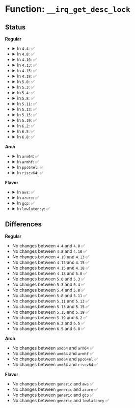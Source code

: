 # Function: <code>__irq_get_desc_lock</code>

## Status
<b>Regular</b>
<ul>
<li>
<details>
<summary>In <code>4.4</code>: ✅</summary>

```c
struct irq_desc *__irq_get_desc_lock(unsigned int irq, long unsigned int *flags, bool bus, unsigned int check);
```

**Collision:** Unique Global

**Inline:** No

**Transformation:** False

**Instances:**

```
In kernel/irq/irqdesc.c (ffffffff810da330)
Location: kernel/irq/irqdesc.c:538
Inline: False
Direct callers:
  - kernel/irq/manage.c:irq_set_vcpu_affinity
  - kernel/irq/manage.c:irq_get_irqchip_state
  - kernel/irq/manage.c:irq_set_irqchip_state
  - kernel/irq/manage.c:__disable_irq_nosync
  - kernel/irq/manage.c:irq_set_irq_wake
  - kernel/irq/manage.c:disable_percpu_irq
  - kernel/irq/manage.c:irq_set_affinity_hint
  - kernel/irq/manage.c:enable_irq
  - kernel/irq/manage.c:can_request_irq
  - kernel/irq/manage.c:enable_percpu_irq
  - kernel/irq/chip.c:irq_set_chip
  - kernel/irq/chip.c:irq_set_handler_data
  - kernel/irq/chip.c:irq_set_chip_data
  - kernel/irq/chip.c:irq_modify_status
  - kernel/irq/chip.c:irq_set_irq_type
  - kernel/irq/chip.c:irq_set_msi_desc_off
  - kernel/irq/chip.c:__irq_set_handler
  - kernel/irq/chip.c:irq_set_chained_handler_and_data
```
**Symbols:**

```
ffffffff810da330-ffffffff810da3b7: __irq_get_desc_lock (STB_GLOBAL)
```
</details>
</li>
<li>
<details>
<summary>In <code>4.8</code>: ✅</summary>

```c
struct irq_desc *__irq_get_desc_lock(unsigned int irq, long unsigned int *flags, bool bus, unsigned int check);
```

**Collision:** Unique Global

**Inline:** No

**Transformation:** False

**Instances:**

```
In kernel/irq/irqdesc.c (ffffffff810df830)
Location: kernel/irq/irqdesc.c:599
Inline: False
Direct callers:
  - kernel/irq/manage.c:irq_set_irqchip_state
  - kernel/irq/manage.c:irq_get_irqchip_state
  - kernel/irq/manage.c:disable_percpu_irq
  - kernel/irq/manage.c:irq_percpu_is_enabled
  - kernel/irq/manage.c:enable_percpu_irq
  - kernel/irq/manage.c:can_request_irq
  - kernel/irq/manage.c:irq_set_irq_wake
  - kernel/irq/manage.c:enable_irq
  - kernel/irq/manage.c:__disable_irq_nosync
  - kernel/irq/manage.c:irq_set_vcpu_affinity
  - kernel/irq/manage.c:irq_set_affinity_hint
  - kernel/irq/chip.c:irq_modify_status
  - kernel/irq/chip.c:irq_set_chained_handler_and_data
  - kernel/irq/chip.c:__irq_set_handler
  - kernel/irq/chip.c:irq_set_chip_data
  - kernel/irq/chip.c:irq_set_msi_desc_off
  - kernel/irq/chip.c:irq_set_handler_data
  - kernel/irq/chip.c:irq_set_irq_type
  - kernel/irq/chip.c:irq_set_chip
```
**Symbols:**

```
ffffffff810df830-ffffffff810df8b7: __irq_get_desc_lock (STB_GLOBAL)
```
</details>
</li>
<li>
<details>
<summary>In <code>4.10</code>: ✅</summary>

```c
struct irq_desc *__irq_get_desc_lock(unsigned int irq, long unsigned int *flags, bool bus, unsigned int check);
```

**Collision:** Unique Global

**Inline:** No

**Transformation:** False

**Instances:**

```
In kernel/irq/irqdesc.c (ffffffff810e6110)
Location: kernel/irq/irqdesc.c:787
Inline: False
Direct callers:
  - kernel/irq/manage.c:irq_set_irqchip_state
  - kernel/irq/manage.c:irq_get_irqchip_state
  - kernel/irq/manage.c:disable_percpu_irq
  - kernel/irq/manage.c:irq_percpu_is_enabled
  - kernel/irq/manage.c:enable_percpu_irq
  - kernel/irq/manage.c:can_request_irq
  - kernel/irq/manage.c:irq_set_irq_wake
  - kernel/irq/manage.c:enable_irq
  - kernel/irq/manage.c:__disable_irq_nosync
  - kernel/irq/manage.c:irq_set_vcpu_affinity
  - kernel/irq/manage.c:irq_set_affinity_hint
  - kernel/irq/chip.c:irq_modify_status
  - kernel/irq/chip.c:irq_set_chained_handler_and_data
  - kernel/irq/chip.c:__irq_set_handler
  - kernel/irq/chip.c:irq_set_chip_data
  - kernel/irq/chip.c:irq_set_msi_desc_off
  - kernel/irq/chip.c:irq_set_handler_data
  - kernel/irq/chip.c:irq_set_irq_type
  - kernel/irq/chip.c:irq_set_chip
```
**Symbols:**

```
ffffffff810e6110-ffffffff810e6191: __irq_get_desc_lock (STB_GLOBAL)
```
</details>
</li>
<li>
<details>
<summary>In <code>4.13</code>: ✅</summary>

```c
struct irq_desc *__irq_get_desc_lock(unsigned int irq, long unsigned int *flags, bool bus, unsigned int check);
```

**Collision:** Unique Global

**Inline:** No

**Transformation:** False

**Instances:**

```
In kernel/irq/irqdesc.c (ffffffff810e5760)
Location: kernel/irq/irqdesc.c:804
Inline: False
Direct callers:
  - kernel/irq/manage.c:irq_set_irqchip_state
  - kernel/irq/manage.c:irq_get_irqchip_state
  - kernel/irq/manage.c:disable_percpu_irq
  - kernel/irq/manage.c:irq_percpu_is_enabled
  - kernel/irq/manage.c:enable_percpu_irq
  - kernel/irq/manage.c:can_request_irq
  - kernel/irq/manage.c:irq_set_irq_wake
  - kernel/irq/manage.c:enable_irq
  - kernel/irq/manage.c:__disable_irq_nosync
  - kernel/irq/manage.c:irq_set_vcpu_affinity
  - kernel/irq/manage.c:irq_set_affinity_hint
  - kernel/irq/chip.c:irq_modify_status
  - kernel/irq/chip.c:irq_set_chained_handler_and_data
  - kernel/irq/chip.c:__irq_set_handler
  - kernel/irq/chip.c:irq_set_chip_data
  - kernel/irq/chip.c:irq_set_msi_desc_off
  - kernel/irq/chip.c:irq_set_handler_data
  - kernel/irq/chip.c:irq_set_irq_type
  - kernel/irq/chip.c:irq_set_chip
```
**Symbols:**

```
ffffffff810e5760-ffffffff810e57e5: __irq_get_desc_lock (STB_GLOBAL)
```
</details>
</li>
<li>
<details>
<summary>In <code>4.15</code>: ✅</summary>

```c
struct irq_desc *__irq_get_desc_lock(unsigned int irq, long unsigned int *flags, bool bus, unsigned int check);
```

**Collision:** Unique Global

**Inline:** No

**Transformation:** False

**Instances:**

```
In kernel/irq/irqdesc.c (ffffffff810eda20)
Location: kernel/irq/irqdesc.c:793
Inline: False
Direct callers:
  - kernel/irq/manage.c:irq_set_irqchip_state
  - kernel/irq/manage.c:irq_get_irqchip_state
  - kernel/irq/manage.c:disable_percpu_irq
  - kernel/irq/manage.c:irq_percpu_is_enabled
  - kernel/irq/manage.c:enable_percpu_irq
  - kernel/irq/manage.c:can_request_irq
  - kernel/irq/manage.c:irq_set_irq_wake
  - kernel/irq/manage.c:enable_irq
  - kernel/irq/manage.c:__disable_irq_nosync
  - kernel/irq/manage.c:irq_set_vcpu_affinity
  - kernel/irq/manage.c:irq_set_affinity_hint
  - kernel/irq/chip.c:irq_modify_status
  - kernel/irq/chip.c:irq_set_chained_handler_and_data
  - kernel/irq/chip.c:__irq_set_handler
  - kernel/irq/chip.c:irq_set_chip_data
  - kernel/irq/chip.c:irq_set_msi_desc_off
  - kernel/irq/chip.c:irq_set_handler_data
  - kernel/irq/chip.c:irq_set_irq_type
  - kernel/irq/chip.c:irq_set_chip
```
**Symbols:**

```
ffffffff810eda20-ffffffff810edaa8: __irq_get_desc_lock (STB_GLOBAL)
```
</details>
</li>
<li>
<details>
<summary>In <code>4.18</code>: ✅</summary>

```c
struct irq_desc *__irq_get_desc_lock(unsigned int irq, long unsigned int *flags, bool bus, unsigned int check);
```

**Collision:** Unique Global

**Inline:** No

**Transformation:** False

**Instances:**

```
In kernel/irq/irqdesc.c (ffffffff810f5e60)
Location: kernel/irq/irqdesc.c:810
Inline: False
Direct callers:
  - kernel/irq/manage.c:irq_set_irqchip_state
  - kernel/irq/manage.c:irq_get_irqchip_state
  - kernel/irq/manage.c:disable_percpu_irq
  - kernel/irq/manage.c:irq_percpu_is_enabled
  - kernel/irq/manage.c:enable_percpu_irq
  - kernel/irq/manage.c:can_request_irq
  - kernel/irq/manage.c:irq_set_irq_wake
  - kernel/irq/manage.c:enable_irq
  - kernel/irq/manage.c:__disable_irq_nosync
  - kernel/irq/manage.c:irq_set_vcpu_affinity
  - kernel/irq/manage.c:irq_set_affinity_hint
  - kernel/irq/chip.c:irq_modify_status
  - kernel/irq/chip.c:irq_set_chained_handler_and_data
  - kernel/irq/chip.c:__irq_set_handler
  - kernel/irq/chip.c:irq_set_chip_data
  - kernel/irq/chip.c:irq_set_msi_desc_off
  - kernel/irq/chip.c:irq_set_handler_data
  - kernel/irq/chip.c:irq_set_irq_type
  - kernel/irq/chip.c:irq_set_chip
```
**Symbols:**

```
ffffffff810f5e60-ffffffff810f5ee8: __irq_get_desc_lock (STB_GLOBAL)
```
</details>
</li>
<li>
<details>
<summary>In <code>5.0</code>: ✅</summary>

```c
struct irq_desc *__irq_get_desc_lock(unsigned int irq, long unsigned int *flags, bool bus, unsigned int check);
```

**Collision:** Unique Global

**Inline:** No

**Transformation:** False

**Instances:**

```
In kernel/irq/irqdesc.c (ffffffff811015f0)
Location: kernel/irq/irqdesc.c:815
Inline: False
Direct callers:
  - kernel/irq/manage.c:irq_set_irqchip_state
  - kernel/irq/manage.c:irq_get_irqchip_state
  - kernel/irq/manage.c:disable_percpu_irq
  - kernel/irq/manage.c:irq_percpu_is_enabled
  - kernel/irq/manage.c:enable_percpu_irq
  - kernel/irq/manage.c:can_request_irq
  - kernel/irq/manage.c:irq_set_irq_wake
  - kernel/irq/manage.c:enable_irq
  - kernel/irq/manage.c:__disable_irq_nosync
  - kernel/irq/manage.c:irq_set_vcpu_affinity
  - kernel/irq/manage.c:irq_set_affinity_hint
  - kernel/irq/chip.c:irq_modify_status
  - kernel/irq/chip.c:irq_set_chained_handler_and_data
  - kernel/irq/chip.c:__irq_set_handler
  - kernel/irq/chip.c:irq_set_chip_data
  - kernel/irq/chip.c:irq_set_msi_desc_off
  - kernel/irq/chip.c:irq_set_handler_data
  - kernel/irq/chip.c:irq_set_irq_type
  - kernel/irq/chip.c:irq_set_chip
```
**Symbols:**

```
ffffffff811015f0-ffffffff81101678: __irq_get_desc_lock (STB_GLOBAL)
```
</details>
</li>
<li>
<details>
<summary>In <code>5.3</code>: ✅</summary>

```c
struct irq_desc *__irq_get_desc_lock(unsigned int irq, long unsigned int *flags, bool bus, unsigned int check);
```

**Collision:** Unique Global

**Inline:** No

**Transformation:** False

**Instances:**

```
In kernel/irq/irqdesc.c (ffffffff81109df0)
Location: kernel/irq/irqdesc.c:870
Inline: False
Direct callers:
  - kernel/irq/manage.c:irq_set_irqchip_state
  - kernel/irq/manage.c:irq_get_irqchip_state
  - kernel/irq/manage.c:teardown_percpu_nmi
  - kernel/irq/manage.c:prepare_percpu_nmi
  - kernel/irq/manage.c:disable_percpu_irq
  - kernel/irq/manage.c:irq_percpu_is_enabled
  - kernel/irq/manage.c:enable_percpu_irq
  - kernel/irq/manage.c:can_request_irq
  - kernel/irq/manage.c:irq_set_irq_wake
  - kernel/irq/manage.c:enable_irq
  - kernel/irq/manage.c:__disable_irq_nosync
  - kernel/irq/manage.c:irq_set_vcpu_affinity
  - kernel/irq/manage.c:irq_set_affinity_hint
  - kernel/irq/chip.c:irq_modify_status
  - kernel/irq/chip.c:irq_set_chained_handler_and_data
  - kernel/irq/chip.c:__irq_set_handler
  - kernel/irq/chip.c:irq_set_chip_data
  - kernel/irq/chip.c:irq_set_msi_desc_off
  - kernel/irq/chip.c:irq_set_handler_data
  - kernel/irq/chip.c:irq_set_irq_type
  - kernel/irq/chip.c:irq_set_chip
```
**Symbols:**

```
ffffffff81109df0-ffffffff81109e79: __irq_get_desc_lock (STB_GLOBAL)
```
</details>
</li>
<li>
<details>
<summary>In <code>5.4</code>: ✅</summary>

```c
struct irq_desc *__irq_get_desc_lock(unsigned int irq, long unsigned int *flags, bool bus, unsigned int check);
```

**Collision:** Unique Global

**Inline:** No

**Transformation:** False

**Instances:**

```
In kernel/irq/irqdesc.c (ffffffff811161c0)
Location: kernel/irq/irqdesc.c:870
Inline: False
Direct callers:
  - kernel/irq/manage.c:irq_set_irqchip_state
  - kernel/irq/manage.c:irq_get_irqchip_state
  - kernel/irq/manage.c:teardown_percpu_nmi
  - kernel/irq/manage.c:prepare_percpu_nmi
  - kernel/irq/manage.c:disable_percpu_irq
  - kernel/irq/manage.c:irq_percpu_is_enabled
  - kernel/irq/manage.c:enable_percpu_irq
  - kernel/irq/manage.c:can_request_irq
  - kernel/irq/manage.c:irq_set_irq_wake
  - kernel/irq/manage.c:enable_irq
  - kernel/irq/manage.c:__disable_irq_nosync
  - kernel/irq/manage.c:irq_set_vcpu_affinity
  - kernel/irq/manage.c:irq_set_affinity_hint
  - kernel/irq/chip.c:irq_modify_status
  - kernel/irq/chip.c:irq_set_chained_handler_and_data
  - kernel/irq/chip.c:__irq_set_handler
  - kernel/irq/chip.c:irq_set_chip_data
  - kernel/irq/chip.c:irq_set_msi_desc_off
  - kernel/irq/chip.c:irq_set_handler_data
  - kernel/irq/chip.c:irq_set_irq_type
  - kernel/irq/chip.c:irq_set_chip
  - kernel/irq/pm.c:rearm_wake_irq
```
**Symbols:**

```
ffffffff811161c0-ffffffff81116249: __irq_get_desc_lock (STB_GLOBAL)
```
</details>
</li>
<li>
<details>
<summary>In <code>5.8</code>: ✅</summary>

```c
struct irq_desc *__irq_get_desc_lock(unsigned int irq, long unsigned int *flags, bool bus, unsigned int check);
```

**Collision:** Unique Global

**Inline:** No

**Transformation:** False

**Instances:**

```
In kernel/irq/irqdesc.c (ffffffff81121e70)
Location: kernel/irq/irqdesc.c:876
Inline: False
Direct callers:
  - kernel/irq/manage.c:irq_set_irqchip_state
  - kernel/irq/manage.c:irq_get_irqchip_state
  - kernel/irq/manage.c:teardown_percpu_nmi
  - kernel/irq/manage.c:prepare_percpu_nmi
  - kernel/irq/manage.c:disable_percpu_irq
  - kernel/irq/manage.c:irq_percpu_is_enabled
  - kernel/irq/manage.c:enable_percpu_irq
  - kernel/irq/manage.c:irq_set_parent
  - kernel/irq/manage.c:can_request_irq
  - kernel/irq/manage.c:irq_set_irq_wake
  - kernel/irq/manage.c:enable_irq
  - kernel/irq/manage.c:__disable_irq_nosync
  - kernel/irq/manage.c:irq_set_vcpu_affinity
  - kernel/irq/manage.c:irq_set_affinity_hint
  - kernel/irq/chip.c:irq_modify_status
  - kernel/irq/chip.c:irq_set_chip_and_handler_name
  - kernel/irq/chip.c:irq_set_chip_and_handler_name
  - kernel/irq/chip.c:irq_set_chained_handler_and_data
  - kernel/irq/chip.c:irq_set_chip_data
  - kernel/irq/chip.c:irq_set_msi_desc
  - kernel/irq/chip.c:irq_set_handler_data
  - kernel/irq/chip.c:irq_set_irq_type
  - kernel/irq/pm.c:rearm_wake_irq
```
**Symbols:**

```
ffffffff81121e70-ffffffff81121ef9: __irq_get_desc_lock (STB_GLOBAL)
```
</details>
</li>
<li>
<details>
<summary>In <code>5.11</code>: ✅</summary>

```c
struct irq_desc *__irq_get_desc_lock(unsigned int irq, long unsigned int *flags, bool bus, unsigned int check);
```

**Collision:** Unique Global

**Inline:** No

**Transformation:** False

**Instances:**

```
In kernel/irq/irqdesc.c (ffffffff8111def0)
Location: kernel/irq/irqdesc.c:827
Inline: False
Direct callers:
  - kernel/irq/manage.c:irq_set_irqchip_state
  - kernel/irq/manage.c:irq_get_irqchip_state
  - kernel/irq/manage.c:teardown_percpu_nmi
  - kernel/irq/manage.c:prepare_percpu_nmi
  - kernel/irq/manage.c:disable_percpu_irq
  - kernel/irq/manage.c:irq_percpu_is_enabled
  - kernel/irq/manage.c:enable_percpu_irq
  - kernel/irq/manage.c:irq_set_parent
  - kernel/irq/manage.c:can_request_irq
  - kernel/irq/manage.c:irq_set_irq_wake
  - kernel/irq/manage.c:enable_irq
  - kernel/irq/manage.c:__disable_irq_nosync
  - kernel/irq/manage.c:irq_set_vcpu_affinity
  - kernel/irq/manage.c:irq_set_affinity_hint
  - kernel/irq/chip.c:irq_modify_status
  - kernel/irq/chip.c:irq_set_chip_and_handler_name
  - kernel/irq/chip.c:irq_set_chip_and_handler_name
  - kernel/irq/chip.c:irq_set_chained_handler_and_data
  - kernel/irq/chip.c:irq_set_chip_data
  - kernel/irq/chip.c:irq_set_msi_desc
  - kernel/irq/chip.c:irq_set_handler_data
  - kernel/irq/chip.c:irq_set_irq_type
  - kernel/irq/pm.c:rearm_wake_irq
```
**Symbols:**

```
ffffffff8111def0-ffffffff8111df79: __irq_get_desc_lock (STB_GLOBAL)
```
</details>
</li>
<li>
<details>
<summary>In <code>5.13</code>: ✅</summary>

```c
struct irq_desc *__irq_get_desc_lock(unsigned int irq, long unsigned int *flags, bool bus, unsigned int check);
```

**Collision:** Unique Global

**Inline:** No

**Transformation:** False

**Instances:**

```
In kernel/irq/irqdesc.c (ffffffff8111e190)
Location: kernel/irq/irqdesc.c:827
Inline: False
Direct callers:
  - kernel/irq/manage.c:irq_set_irqchip_state
  - kernel/irq/manage.c:irq_get_irqchip_state
  - kernel/irq/manage.c:teardown_percpu_nmi
  - kernel/irq/manage.c:prepare_percpu_nmi
  - kernel/irq/manage.c:disable_percpu_irq
  - kernel/irq/manage.c:irq_percpu_is_enabled
  - kernel/irq/manage.c:enable_percpu_irq
  - kernel/irq/manage.c:irq_set_parent
  - kernel/irq/manage.c:can_request_irq
  - kernel/irq/manage.c:irq_set_irq_wake
  - kernel/irq/manage.c:enable_irq
  - kernel/irq/manage.c:__disable_irq_nosync
  - kernel/irq/manage.c:irq_set_vcpu_affinity
  - kernel/irq/manage.c:irq_set_affinity_hint
  - kernel/irq/chip.c:irq_modify_status
  - kernel/irq/chip.c:irq_set_chip_and_handler_name
  - kernel/irq/chip.c:irq_set_chip_and_handler_name
  - kernel/irq/chip.c:irq_set_chained_handler_and_data
  - kernel/irq/chip.c:irq_set_chip_data
  - kernel/irq/chip.c:irq_set_msi_desc
  - kernel/irq/chip.c:irq_set_handler_data
  - kernel/irq/chip.c:irq_set_irq_type
  - kernel/irq/pm.c:rearm_wake_irq
```
**Symbols:**

```
ffffffff8111e190-ffffffff8111e219: __irq_get_desc_lock (STB_GLOBAL)
```
</details>
</li>
<li>
<details>
<summary>In <code>5.15</code>: ✅</summary>

```c
struct irq_desc *__irq_get_desc_lock(unsigned int irq, long unsigned int *flags, bool bus, unsigned int check);
```

**Collision:** Unique Global

**Inline:** No

**Transformation:** False

**Instances:**

```
In kernel/irq/irqdesc.c (ffffffff8113e610)
Location: kernel/irq/irqdesc.c:839
Inline: False
Direct callers:
  - kernel/irq/manage.c:irq_set_irqchip_state
  - kernel/irq/manage.c:irq_get_irqchip_state
  - kernel/irq/manage.c:teardown_percpu_nmi
  - kernel/irq/manage.c:prepare_percpu_nmi
  - kernel/irq/manage.c:disable_percpu_irq
  - kernel/irq/manage.c:irq_percpu_is_enabled
  - kernel/irq/manage.c:enable_percpu_irq
  - kernel/irq/manage.c:irq_set_parent
  - kernel/irq/manage.c:can_request_irq
  - kernel/irq/manage.c:irq_set_irq_wake
  - kernel/irq/manage.c:enable_irq
  - kernel/irq/manage.c:__disable_irq_nosync
  - kernel/irq/manage.c:irq_set_vcpu_affinity
  - kernel/irq/manage.c:irq_set_affinity_hint
  - kernel/irq/chip.c:irq_modify_status
  - kernel/irq/chip.c:irq_set_chip_and_handler_name
  - kernel/irq/chip.c:irq_set_chip_and_handler_name
  - kernel/irq/chip.c:irq_set_chained_handler_and_data
  - kernel/irq/chip.c:irq_set_chip_data
  - kernel/irq/chip.c:irq_set_msi_desc
  - kernel/irq/chip.c:irq_set_handler_data
  - kernel/irq/chip.c:irq_set_irq_type
  - kernel/irq/pm.c:rearm_wake_irq
```
**Symbols:**

```
ffffffff8113e610-ffffffff8113e699: __irq_get_desc_lock (STB_GLOBAL)
```
</details>
</li>
<li>
<details>
<summary>In <code>5.19</code>: ✅</summary>

```c
struct irq_desc *__irq_get_desc_lock(unsigned int irq, long unsigned int *flags, bool bus, unsigned int check);
```

**Collision:** Unique Global

**Inline:** No

**Transformation:** False

**Instances:**

```
In kernel/irq/irqdesc.c (ffffffff81161bb0)
Location: kernel/irq/irqdesc.c:816
Inline: False
Direct callers:
  - kernel/irq/manage.c:irq_set_irqchip_state
  - kernel/irq/manage.c:irq_get_irqchip_state
  - kernel/irq/manage.c:teardown_percpu_nmi
  - kernel/irq/manage.c:prepare_percpu_nmi
  - kernel/irq/manage.c:disable_percpu_irq
  - kernel/irq/manage.c:irq_percpu_is_enabled
  - kernel/irq/manage.c:enable_percpu_irq
  - kernel/irq/manage.c:irq_set_parent
  - kernel/irq/manage.c:can_request_irq
  - kernel/irq/manage.c:irq_set_irq_wake
  - kernel/irq/manage.c:enable_irq
  - kernel/irq/manage.c:__disable_irq_nosync
  - kernel/irq/manage.c:irq_set_vcpu_affinity
  - kernel/irq/manage.c:__irq_apply_affinity_hint
  - kernel/irq/chip.c:irq_modify_status
  - kernel/irq/chip.c:irq_set_chip_and_handler_name
  - kernel/irq/chip.c:irq_set_chip_and_handler_name
  - kernel/irq/chip.c:irq_set_chained_handler_and_data
  - kernel/irq/chip.c:irq_set_chip_data
  - kernel/irq/chip.c:irq_set_msi_desc
  - kernel/irq/chip.c:irq_set_handler_data
  - kernel/irq/chip.c:irq_set_irq_type
  - kernel/irq/pm.c:rearm_wake_irq
```
**Symbols:**

```
ffffffff81161bb0-ffffffff81161c44: __irq_get_desc_lock (STB_GLOBAL)
```
</details>
</li>
<li>
<details>
<summary>In <code>6.2</code>: ✅</summary>

```c
struct irq_desc *__irq_get_desc_lock(unsigned int irq, long unsigned int *flags, bool bus, unsigned int check);
```

**Collision:** Unique Global

**Inline:** No

**Transformation:** False

**Instances:**

```
In kernel/irq/irqdesc.c (ffffffff81195380)
Location: kernel/irq/irqdesc.c:843
Inline: False
Direct callers:
  - kernel/irq/manage.c:irq_set_irqchip_state
  - kernel/irq/manage.c:irq_get_irqchip_state
  - kernel/irq/manage.c:teardown_percpu_nmi
  - kernel/irq/manage.c:prepare_percpu_nmi
  - kernel/irq/manage.c:disable_percpu_irq
  - kernel/irq/manage.c:irq_percpu_is_enabled
  - kernel/irq/manage.c:enable_percpu_irq
  - kernel/irq/manage.c:irq_set_parent
  - kernel/irq/manage.c:can_request_irq
  - kernel/irq/manage.c:irq_set_irq_wake
  - kernel/irq/manage.c:enable_irq
  - kernel/irq/manage.c:__disable_irq_nosync
  - kernel/irq/manage.c:irq_set_vcpu_affinity
  - kernel/irq/manage.c:__irq_apply_affinity_hint
  - kernel/irq/chip.c:irq_modify_status
  - kernel/irq/chip.c:irq_set_chip_and_handler_name
  - kernel/irq/chip.c:irq_set_chip_and_handler_name
  - kernel/irq/chip.c:irq_set_chained_handler_and_data
  - kernel/irq/chip.c:irq_set_chip_data
  - kernel/irq/chip.c:irq_set_msi_desc
  - kernel/irq/chip.c:irq_set_handler_data
  - kernel/irq/chip.c:irq_set_irq_type
  - kernel/irq/pm.c:rearm_wake_irq
```
**Symbols:**

```
ffffffff81195380-ffffffff81195414: __irq_get_desc_lock (STB_GLOBAL)
```
</details>
</li>
<li>
<details>
<summary>In <code>6.5</code>: ✅</summary>

```c
struct irq_desc *__irq_get_desc_lock(unsigned int irq, long unsigned int *flags, bool bus, unsigned int check);
```

**Collision:** Unique Global

**Inline:** No

**Transformation:** False

**Instances:**

```
In kernel/irq/irqdesc.c (ffffffff811a6d50)
Location: kernel/irq/irqdesc.c:862
Inline: False
Direct callers:
  - kernel/irq/manage.c:irq_set_irqchip_state
  - kernel/irq/manage.c:irq_get_irqchip_state
  - kernel/irq/manage.c:teardown_percpu_nmi
  - kernel/irq/manage.c:prepare_percpu_nmi
  - kernel/irq/manage.c:disable_percpu_irq
  - kernel/irq/manage.c:irq_percpu_is_enabled
  - kernel/irq/manage.c:enable_percpu_irq
  - kernel/irq/manage.c:irq_set_parent
  - kernel/irq/manage.c:can_request_irq
  - kernel/irq/manage.c:irq_set_irq_wake
  - kernel/irq/manage.c:enable_irq
  - kernel/irq/manage.c:__disable_irq_nosync
  - kernel/irq/manage.c:irq_set_vcpu_affinity
  - kernel/irq/manage.c:__irq_apply_affinity_hint
  - kernel/irq/chip.c:irq_modify_status
  - kernel/irq/chip.c:irq_set_chip_and_handler_name
  - kernel/irq/chip.c:irq_set_chip_and_handler_name
  - kernel/irq/chip.c:irq_set_chained_handler_and_data
  - kernel/irq/chip.c:irq_set_chip_data
  - kernel/irq/chip.c:irq_set_msi_desc
  - kernel/irq/chip.c:irq_set_handler_data
  - kernel/irq/chip.c:irq_set_irq_type
  - kernel/irq/pm.c:rearm_wake_irq
```
**Symbols:**

```
ffffffff811a6d50-ffffffff811a6de4: __irq_get_desc_lock (STB_GLOBAL)
```
</details>
</li>
<li>
<details>
<summary>In <code>6.8</code>: ✅</summary>

```c
struct irq_desc *__irq_get_desc_lock(unsigned int irq, long unsigned int *flags, bool bus, unsigned int check);
```

**Collision:** Unique Global

**Inline:** No

**Transformation:** False

**Instances:**

```
In kernel/irq/irqdesc.c (ffffffff811b6870)
Location: kernel/irq/irqdesc.c:862
Inline: False
Direct callers:
  - kernel/irq/manage.c:irq_set_irqchip_state
  - kernel/irq/manage.c:irq_get_irqchip_state
  - kernel/irq/manage.c:teardown_percpu_nmi
  - kernel/irq/manage.c:prepare_percpu_nmi
  - kernel/irq/manage.c:disable_percpu_irq
  - kernel/irq/manage.c:irq_percpu_is_enabled
  - kernel/irq/manage.c:enable_percpu_irq
  - kernel/irq/manage.c:irq_set_parent
  - kernel/irq/manage.c:can_request_irq
  - kernel/irq/manage.c:irq_set_irq_wake
  - kernel/irq/manage.c:enable_irq
  - kernel/irq/manage.c:__disable_irq_nosync
  - kernel/irq/manage.c:irq_set_vcpu_affinity
  - kernel/irq/manage.c:__irq_apply_affinity_hint
  - kernel/irq/chip.c:irq_modify_status
  - kernel/irq/chip.c:irq_set_chip_and_handler_name
  - kernel/irq/chip.c:irq_set_chip_and_handler_name
  - kernel/irq/chip.c:irq_set_chained_handler_and_data
  - kernel/irq/chip.c:irq_set_chip_data
  - kernel/irq/chip.c:irq_set_msi_desc
  - kernel/irq/chip.c:irq_set_handler_data
  - kernel/irq/chip.c:irq_set_irq_type
  - kernel/irq/pm.c:rearm_wake_irq
```
**Symbols:**

```
ffffffff811b6870-ffffffff811b6904: __irq_get_desc_lock (STB_GLOBAL)
```
</details>
</li>
</ul>
<b>Arch</b>
<ul>
<li>
<details>
<summary>In <code>arm64</code>: ✅</summary>

```c
struct irq_desc *__irq_get_desc_lock(unsigned int irq, long unsigned int *flags, bool bus, unsigned int check);
```

**Collision:** Unique Global

**Inline:** No

**Transformation:** False

**Instances:**

```
In kernel/irq/irqdesc.c (ffff800010177d70)
Location: kernel/irq/irqdesc.c:870
Inline: False
Direct callers:
  - kernel/irq/manage.c:irq_set_irqchip_state
  - kernel/irq/manage.c:irq_get_irqchip_state
  - kernel/irq/manage.c:teardown_percpu_nmi
  - kernel/irq/manage.c:prepare_percpu_nmi
  - kernel/irq/manage.c:disable_percpu_irq
  - kernel/irq/manage.c:irq_percpu_is_enabled
  - kernel/irq/manage.c:enable_percpu_irq
  - kernel/irq/manage.c:irq_set_parent
  - kernel/irq/manage.c:can_request_irq
  - kernel/irq/manage.c:irq_set_irq_wake
  - kernel/irq/manage.c:enable_irq
  - kernel/irq/manage.c:__disable_irq_nosync
  - kernel/irq/manage.c:irq_set_vcpu_affinity
  - kernel/irq/manage.c:irq_set_affinity_hint
  - kernel/irq/chip.c:irq_modify_status
  - kernel/irq/chip.c:irq_set_chained_handler_and_data
  - kernel/irq/chip.c:__irq_set_handler
  - kernel/irq/chip.c:irq_set_chip_data
  - kernel/irq/chip.c:irq_set_msi_desc_off
  - kernel/irq/chip.c:irq_set_handler_data
  - kernel/irq/chip.c:irq_set_irq_type
  - kernel/irq/chip.c:irq_set_chip
  - kernel/irq/pm.c:rearm_wake_irq
```
**Symbols:**

```
ffff800010177d70-ffff800010177e74: __irq_get_desc_lock (STB_GLOBAL)
```
</details>
</li>
<li>
<details>
<summary>In <code>armhf</code>: ✅</summary>

```c
struct irq_desc *__irq_get_desc_lock(unsigned int irq, long unsigned int *flags, bool bus, unsigned int check);
```

**Collision:** Unique Global

**Inline:** No

**Transformation:** False

**Instances:**

```
In kernel/irq/irqdesc.c (c03c9728)
Location: kernel/irq/irqdesc.c:870
Inline: False
Direct callers:
  - kernel/irq/manage.c:irq_set_irqchip_state
  - kernel/irq/manage.c:irq_get_irqchip_state
  - kernel/irq/manage.c:teardown_percpu_nmi
  - kernel/irq/manage.c:prepare_percpu_nmi
  - kernel/irq/manage.c:disable_percpu_irq
  - kernel/irq/manage.c:irq_percpu_is_enabled
  - kernel/irq/manage.c:enable_percpu_irq
  - kernel/irq/manage.c:irq_set_parent
  - kernel/irq/manage.c:can_request_irq
  - kernel/irq/manage.c:irq_set_irq_wake
  - kernel/irq/manage.c:enable_irq
  - kernel/irq/manage.c:__disable_irq_nosync
  - kernel/irq/manage.c:irq_set_vcpu_affinity
  - kernel/irq/manage.c:irq_set_affinity_hint
  - kernel/irq/chip.c:irq_modify_status
  - kernel/irq/chip.c:irq_set_chained_handler_and_data
  - kernel/irq/chip.c:__irq_set_handler
  - kernel/irq/chip.c:irq_set_chip_data
  - kernel/irq/chip.c:irq_set_msi_desc_off
  - kernel/irq/chip.c:irq_set_handler_data
  - kernel/irq/chip.c:irq_set_irq_type
  - kernel/irq/chip.c:irq_set_chip
  - kernel/irq/pm.c:rearm_wake_irq
```
**Symbols:**

```
c03c9728-c03c97d8: __irq_get_desc_lock (STB_GLOBAL)
```
</details>
</li>
<li>
<details>
<summary>In <code>ppc64el</code>: ✅</summary>

```c
struct irq_desc *__irq_get_desc_lock(unsigned int irq, long unsigned int *flags, bool bus, unsigned int check);
```

**Collision:** Unique Global

**Inline:** No

**Transformation:** False

**Instances:**

```
In kernel/irq/irqdesc.c (c0000000001d17c0)
Location: kernel/irq/irqdesc.c:870
Inline: False
Direct callers:
  - kernel/irq/manage.c:irq_set_irqchip_state
  - kernel/irq/manage.c:irq_get_irqchip_state
  - kernel/irq/manage.c:teardown_percpu_nmi
  - kernel/irq/manage.c:prepare_percpu_nmi
  - kernel/irq/manage.c:disable_percpu_irq
  - kernel/irq/manage.c:irq_percpu_is_enabled
  - kernel/irq/manage.c:enable_percpu_irq
  - kernel/irq/manage.c:irq_set_parent
  - kernel/irq/manage.c:can_request_irq
  - kernel/irq/manage.c:irq_set_irq_wake
  - kernel/irq/manage.c:enable_irq
  - kernel/irq/manage.c:__disable_irq_nosync
  - kernel/irq/manage.c:irq_set_vcpu_affinity
  - kernel/irq/manage.c:irq_set_affinity_hint
  - kernel/irq/chip.c:irq_modify_status
  - kernel/irq/chip.c:irq_set_chained_handler_and_data
  - kernel/irq/chip.c:__irq_set_handler
  - kernel/irq/chip.c:irq_set_chip_data
  - kernel/irq/chip.c:irq_set_msi_desc_off
  - kernel/irq/chip.c:irq_set_handler_data
  - kernel/irq/chip.c:irq_set_irq_type
  - kernel/irq/chip.c:irq_set_chip
  - kernel/irq/pm.c:rearm_wake_irq
```
**Symbols:**

```
c0000000001d17c0-c0000000001d18c0: __irq_get_desc_lock (STB_GLOBAL)
```
</details>
</li>
<li>
<details>
<summary>In <code>riscv64</code>: ✅</summary>

```c
struct irq_desc *__irq_get_desc_lock(unsigned int irq, long unsigned int *flags, bool bus, unsigned int check);
```

**Collision:** Unique Global

**Inline:** No

**Transformation:** False

**Instances:**

```
In kernel/irq/irqdesc.c (ffffffe0001129dc)
Location: kernel/irq/irqdesc.c:870
Inline: False
Direct callers:
  - kernel/irq/manage.c:irq_set_irqchip_state
  - kernel/irq/manage.c:irq_get_irqchip_state
  - kernel/irq/manage.c:teardown_percpu_nmi
  - kernel/irq/manage.c:prepare_percpu_nmi
  - kernel/irq/manage.c:disable_percpu_irq
  - kernel/irq/manage.c:irq_percpu_is_enabled
  - kernel/irq/manage.c:enable_percpu_irq
  - kernel/irq/manage.c:can_request_irq
  - kernel/irq/manage.c:irq_set_irq_wake
  - kernel/irq/manage.c:enable_irq
  - kernel/irq/manage.c:__disable_irq_nosync
  - kernel/irq/manage.c:irq_set_vcpu_affinity
  - kernel/irq/manage.c:irq_set_affinity_hint
  - kernel/irq/chip.c:irq_modify_status
  - kernel/irq/chip.c:irq_set_chained_handler_and_data
  - kernel/irq/chip.c:__irq_set_handler
  - kernel/irq/chip.c:irq_set_chip_data
  - kernel/irq/chip.c:irq_set_msi_desc_off
  - kernel/irq/chip.c:irq_set_handler_data
  - kernel/irq/chip.c:irq_set_irq_type
  - kernel/irq/chip.c:irq_set_chip
```
**Symbols:**

```
ffffffe0001129dc-ffffffe000112a6a: __irq_get_desc_lock (STB_GLOBAL)
```
</details>
</li>
</ul>
<b>Flavor</b>
<ul>
<li>
<details>
<summary>In <code>aws</code>: ✅</summary>

```c
struct irq_desc *__irq_get_desc_lock(unsigned int irq, long unsigned int *flags, bool bus, unsigned int check);
```

**Collision:** Unique Global

**Inline:** No

**Transformation:** False

**Instances:**

```
In kernel/irq/irqdesc.c (ffffffff8110e7a0)
Location: kernel/irq/irqdesc.c:870
Inline: False
Direct callers:
  - kernel/irq/manage.c:irq_set_irqchip_state
  - kernel/irq/manage.c:irq_get_irqchip_state
  - kernel/irq/manage.c:teardown_percpu_nmi
  - kernel/irq/manage.c:prepare_percpu_nmi
  - kernel/irq/manage.c:disable_percpu_irq
  - kernel/irq/manage.c:irq_percpu_is_enabled
  - kernel/irq/manage.c:enable_percpu_irq
  - kernel/irq/manage.c:can_request_irq
  - kernel/irq/manage.c:irq_set_irq_wake
  - kernel/irq/manage.c:enable_irq
  - kernel/irq/manage.c:__disable_irq_nosync
  - kernel/irq/manage.c:irq_set_vcpu_affinity
  - kernel/irq/manage.c:irq_set_affinity_hint
  - kernel/irq/chip.c:irq_modify_status
  - kernel/irq/chip.c:irq_set_chained_handler_and_data
  - kernel/irq/chip.c:__irq_set_handler
  - kernel/irq/chip.c:irq_set_chip_data
  - kernel/irq/chip.c:irq_set_msi_desc_off
  - kernel/irq/chip.c:irq_set_handler_data
  - kernel/irq/chip.c:irq_set_irq_type
  - kernel/irq/chip.c:irq_set_chip
  - kernel/irq/pm.c:rearm_wake_irq
```
**Symbols:**

```
ffffffff8110e7a0-ffffffff8110e829: __irq_get_desc_lock (STB_GLOBAL)
```
</details>
</li>
<li>
<details>
<summary>In <code>azure</code>: ✅</summary>

```c
struct irq_desc *__irq_get_desc_lock(unsigned int irq, long unsigned int *flags, bool bus, unsigned int check);
```

**Collision:** Unique Global

**Inline:** No

**Transformation:** False

**Instances:**

```
In kernel/irq/irqdesc.c (ffffffff810ff4f0)
Location: kernel/irq/irqdesc.c:870
Inline: False
Direct callers:
  - kernel/irq/manage.c:irq_set_irqchip_state
  - kernel/irq/manage.c:irq_get_irqchip_state
  - kernel/irq/manage.c:teardown_percpu_nmi
  - kernel/irq/manage.c:prepare_percpu_nmi
  - kernel/irq/manage.c:disable_percpu_irq
  - kernel/irq/manage.c:irq_percpu_is_enabled
  - kernel/irq/manage.c:enable_percpu_irq
  - kernel/irq/manage.c:can_request_irq
  - kernel/irq/manage.c:irq_set_irq_wake
  - kernel/irq/manage.c:enable_irq
  - kernel/irq/manage.c:__disable_irq_nosync
  - kernel/irq/manage.c:irq_set_vcpu_affinity
  - kernel/irq/manage.c:irq_set_affinity_hint
  - kernel/irq/chip.c:irq_modify_status
  - kernel/irq/chip.c:irq_set_chained_handler_and_data
  - kernel/irq/chip.c:__irq_set_handler
  - kernel/irq/chip.c:irq_set_chip_data
  - kernel/irq/chip.c:irq_set_msi_desc_off
  - kernel/irq/chip.c:irq_set_handler_data
  - kernel/irq/chip.c:irq_set_irq_type
  - kernel/irq/chip.c:irq_set_chip
  - kernel/irq/pm.c:rearm_wake_irq
```
**Symbols:**

```
ffffffff810ff4f0-ffffffff810ff579: __irq_get_desc_lock (STB_GLOBAL)
```
</details>
</li>
<li>
<details>
<summary>In <code>gcp</code>: ✅</summary>

```c
struct irq_desc *__irq_get_desc_lock(unsigned int irq, long unsigned int *flags, bool bus, unsigned int check);
```

**Collision:** Unique Global

**Inline:** No

**Transformation:** False

**Instances:**

```
In kernel/irq/irqdesc.c (ffffffff8110c690)
Location: kernel/irq/irqdesc.c:870
Inline: False
Direct callers:
  - kernel/irq/manage.c:irq_set_irqchip_state
  - kernel/irq/manage.c:irq_get_irqchip_state
  - kernel/irq/manage.c:teardown_percpu_nmi
  - kernel/irq/manage.c:prepare_percpu_nmi
  - kernel/irq/manage.c:disable_percpu_irq
  - kernel/irq/manage.c:irq_percpu_is_enabled
  - kernel/irq/manage.c:enable_percpu_irq
  - kernel/irq/manage.c:can_request_irq
  - kernel/irq/manage.c:irq_set_irq_wake
  - kernel/irq/manage.c:enable_irq
  - kernel/irq/manage.c:__disable_irq_nosync
  - kernel/irq/manage.c:irq_set_vcpu_affinity
  - kernel/irq/manage.c:irq_set_affinity_hint
  - kernel/irq/chip.c:irq_modify_status
  - kernel/irq/chip.c:irq_set_chained_handler_and_data
  - kernel/irq/chip.c:__irq_set_handler
  - kernel/irq/chip.c:irq_set_chip_data
  - kernel/irq/chip.c:irq_set_msi_desc_off
  - kernel/irq/chip.c:irq_set_handler_data
  - kernel/irq/chip.c:irq_set_irq_type
  - kernel/irq/chip.c:irq_set_chip
  - kernel/irq/pm.c:rearm_wake_irq
```
**Symbols:**

```
ffffffff8110c690-ffffffff8110c719: __irq_get_desc_lock (STB_GLOBAL)
```
</details>
</li>
<li>
<details>
<summary>In <code>lowlatency</code>: ✅</summary>

```c
struct irq_desc *__irq_get_desc_lock(unsigned int irq, long unsigned int *flags, bool bus, unsigned int check);
```

**Collision:** Unique Global

**Inline:** No

**Transformation:** False

**Instances:**

```
In kernel/irq/irqdesc.c (ffffffff81117ba0)
Location: kernel/irq/irqdesc.c:870
Inline: False
Direct callers:
  - kernel/irq/manage.c:irq_set_irqchip_state
  - kernel/irq/manage.c:irq_get_irqchip_state
  - kernel/irq/manage.c:teardown_percpu_nmi
  - kernel/irq/manage.c:prepare_percpu_nmi
  - kernel/irq/manage.c:disable_percpu_irq
  - kernel/irq/manage.c:irq_percpu_is_enabled
  - kernel/irq/manage.c:enable_percpu_irq
  - kernel/irq/manage.c:can_request_irq
  - kernel/irq/manage.c:irq_set_irq_wake
  - kernel/irq/manage.c:enable_irq
  - kernel/irq/manage.c:__disable_irq_nosync
  - kernel/irq/manage.c:irq_set_vcpu_affinity
  - kernel/irq/manage.c:irq_set_affinity_hint
  - kernel/irq/chip.c:irq_modify_status
  - kernel/irq/chip.c:irq_set_chained_handler_and_data
  - kernel/irq/chip.c:__irq_set_handler
  - kernel/irq/chip.c:irq_set_chip_data
  - kernel/irq/chip.c:irq_set_msi_desc_off
  - kernel/irq/chip.c:irq_set_handler_data
  - kernel/irq/chip.c:irq_set_irq_type
  - kernel/irq/chip.c:irq_set_chip
  - kernel/irq/pm.c:rearm_wake_irq
```
**Symbols:**

```
ffffffff81117ba0-ffffffff81117c29: __irq_get_desc_lock (STB_GLOBAL)
```
</details>
</li>
</ul>

## Differences
<b>Regular</b>
<ul>
<li>
No changes between <code>4.4</code> and <code>4.8</code> ✅
</li>
<li>
No changes between <code>4.8</code> and <code>4.10</code> ✅
</li>
<li>
No changes between <code>4.10</code> and <code>4.13</code> ✅
</li>
<li>
No changes between <code>4.13</code> and <code>4.15</code> ✅
</li>
<li>
No changes between <code>4.15</code> and <code>4.18</code> ✅
</li>
<li>
No changes between <code>4.18</code> and <code>5.0</code> ✅
</li>
<li>
No changes between <code>5.0</code> and <code>5.3</code> ✅
</li>
<li>
No changes between <code>5.3</code> and <code>5.4</code> ✅
</li>
<li>
No changes between <code>5.4</code> and <code>5.8</code> ✅
</li>
<li>
No changes between <code>5.8</code> and <code>5.11</code> ✅
</li>
<li>
No changes between <code>5.11</code> and <code>5.13</code> ✅
</li>
<li>
No changes between <code>5.13</code> and <code>5.15</code> ✅
</li>
<li>
No changes between <code>5.15</code> and <code>5.19</code> ✅
</li>
<li>
No changes between <code>5.19</code> and <code>6.2</code> ✅
</li>
<li>
No changes between <code>6.2</code> and <code>6.5</code> ✅
</li>
<li>
No changes between <code>6.5</code> and <code>6.8</code> ✅
</li>
</ul>
<b>Arch</b>
<ul>
<li>
No changes between <code>amd64</code> and <code>arm64</code> ✅
</li>
<li>
No changes between <code>amd64</code> and <code>armhf</code> ✅
</li>
<li>
No changes between <code>amd64</code> and <code>ppc64el</code> ✅
</li>
<li>
No changes between <code>amd64</code> and <code>riscv64</code> ✅
</li>
</ul>
<b>Flavor</b>
<ul>
<li>
No changes between <code>generic</code> and <code>aws</code> ✅
</li>
<li>
No changes between <code>generic</code> and <code>azure</code> ✅
</li>
<li>
No changes between <code>generic</code> and <code>gcp</code> ✅
</li>
<li>
No changes between <code>generic</code> and <code>lowlatency</code> ✅
</li>
</ul>

